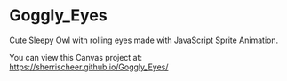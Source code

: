 # Goggly_Eyes
Cute Sleepy Owl with rolling eyes made with JavaScript Sprite Animation.

You can view this Canvas project at:  https://sherrischeer.github.io/Goggly_Eyes/
